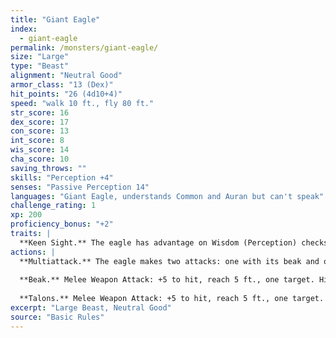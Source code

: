 ```yaml
---
title: "Giant Eagle"
index:
  - giant-eagle
permalink: /monsters/giant-eagle/
size: "Large"
type: "Beast"
alignment: "Neutral Good"
armor_class: "13 (Dex)"
hit_points: "26 (4d10+4)"
speed: "walk 10 ft., fly 80 ft."
str_score: 16
dex_score: 17
con_score: 13
int_score: 8
wis_score: 14
cha_score: 10
saving_throws: ""
skills: "Perception +4"
senses: "Passive Perception 14"
languages: "Giant Eagle, understands Common and Auran but can't speak"
challenge_rating: 1
xp: 200
proficiency_bonus: "+2"
traits: |
  **Keen Sight.** The eagle has advantage on Wisdom (Perception) checks that rely on sight.
actions: |
  **Multiattack.** The eagle makes two attacks: one with its beak and one with its talons.
  
  **Beak.** Melee Weapon Attack: +5 to hit, reach 5 ft., one target. Hit: 6 (1d6 + 3) piercing damage.
  
  **Talons.** Melee Weapon Attack: +5 to hit, reach 5 ft., one target. Hit: 10 (2d6 + 3) slashing damage.
excerpt: "Large Beast, Neutral Good"
source: "Basic Rules"
---
```

